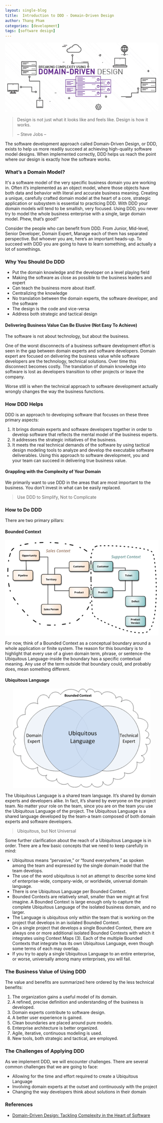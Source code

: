 ```yaml
---
layout: single-blog
title:  Introduction to DDD - Domain-Driven Design
author: Thang Pham
categories: [development]
tags: [software design]
---
```


<p align="center">
  <img  src="/assets/image/post/Domain-Driven-Design_cover.jpg"/>
</p>

> Design is not just what it looks like and feels like. Design is how it works.
>
> – Steve Jobs –

The software development approach called Domain-Driven Design, or DDD, exists to help us more readily succeed at achieving high-quality software model designs. When implemented correctly, DDD helps us reach the point where our design is exactly how the software works.

<!--more-->
### What’s a Domain Model?
It's a software model of the very specific business domain you are working in. Often it’s implemented as an object model, where those objects have both data and behavior with literal and accurate business meaning.
Creating a unique, carefully crafted domain model at the heart of a core, strategic application or subsystem is essential to practicing DDD. With DDD your domain models will tend to be smallish, very focused. Using DDD, you never try to model the whole business enterprise with a single, large domain model. Phew, that’s good!”

Consider the people who can benefit from DDD. From Junior, Mid-level, Senior Developer, Domain Expert, Manage each of them has separated perspective. But whoever you are, here’s an important heads-up. To succeed with DDD you are going to have to learn something, and actually a lot of somethings.

### Why You Should Do DDD
* Put the domain knowledge and the developer on a level playing field
* Making the software as close as possible to the business leaders and expert
* Can teach the business more about itself.
* Centralizing the knowledge
* No translation between the domain experts, the software developer, and the software
* The design is the code and vice-versa
* Address both strategic and tactical design

#### Delivering Business Value Can Be Elusive (Not Easy To Achieve)
The software is not about technology, but about the business.

One of the worst disconnects of a business software development effort is seen in the gap between domain experts and software developers. Domain expert are focused on delivering the business value while software developers are the technology, technical solutions. Over time this disconnect becomes costly. The translation of domain knowledge into software is lost as developers transition to other projects or leave the company.

Worse still is when the technical approach to software development actually wrongly changes the way the business functions.

### How DDD Helps
DDD is an approach to developing software that focuses on these three primary aspects:

1. It brings domain experts and software developers together in order to develop software that reflects the mental model of the business experts.
2. It addresses the strategic initiatives of the business.
3. It meets the real technical demands of the software by using tactical design modeling tools to analyze and develop the executable software deliverables.
Using this approach to software development, you and your team can succeed in delivering true business value.

#### Grappling with the Complexity of Your Domain
We primarily want to use DDD in the areas that are most important to the business. You don’t invest in what can be easily replaced.

> Use DDD to Simplify, Not to Complicate

### How to Do DDD
There are two primary pillars:

#### Bounded Context

<p align="center">
  <img  src="/assets/image/post/ddd-bounded-context.png"/>
</p>

For now, think of a Bounded Context as a conceptual boundary around a whole application or finite system. The reason for this boundary is to highlight that every use of a given domain term, phrase, or sentence-the Ubiquitous Language-inside the boundary has a specific contextual meaning. Any use of the term outside that boundary could, and probably does, mean something different.

#### Ubiquitous Language

<p align="center">
  <img  src="/assets/image/post/ddd-ubuquitous-language.png"/>
</p>

The Ubiquitous Language is a shared team language. It’s shared by domain experts and developers alike. In fact, it’s shared by everyone on the project team. No matter your role on the team, since you are on the team you use the Ubiquitous Language of the project. The Ubiquitous Language is a shared language developed by the team-a team composed of both domain experts and software developers.

> Ubiquitous, but Not Universal

Some further clarification about the reach of a Ubiquitous Language is in order. There are a few basic concepts that we need to keep carefully in mind:

* Ubiquitous means “pervasive,” or “found everywhere,” as spoken among the team and expressed by the single domain model that the team develops.
* The use of the word ubiquitous is not an attempt to describe some kind of enterprise-wide, company-wide, or worldwide, universal domain language.
* There is one Ubiquitous Language per Bounded Context.
* Bounded Contexts are relatively small, smaller than we might at first imagine. A Bounded Context is large enough only to capture the complete Ubiquitous Language of the isolated business domain, and no larger.
* The Language is ubiquitous only within the team that is working on the project that develops in an isolated Bounded Context.
* On a single project that develops a single Bounded Context, there are always one or more additional isolated Bounded Contexts with which it integrates using Context Maps (3). Each of the multiple Bounded Contexts that integrate has its own Ubiquitous Language, even though some terms of each may overlap.
* If you try to apply a single Ubiquitous Language to an entire enterprise, or worse, universally among many enterprises, you will fail.
 

### The Business Value of Using DDD
The value and benefits are summarized here ordered by the less technical benefits:

1. The organization gains a useful model of its domain.
2. A refined, precise definition and understanding of the business is developed.
3. Domain experts contribute to software design.
4. A better user experience is gained.
5. Clean boundaries are placed around pure models.
6. Enterprise architecture is better organized.
7. Agile, iterative, continuous modeling is used.
8. New tools, both strategic and tactical, are employed.

### The Challenges of Applying DDD
As we implement DDD, we will encounter challenges. There are several common challenges that we are going to face:

* Allowing for the time and effort required to create a Ubiquitous Language
* Involving domain experts at the outset and continuously with the project
* Changing the way developers think about solutions in their domain

### References
* [Domain-Driven Design: Tackling Complexity in the Heart of Software](https://www.amazon.com/Domain-Driven-Design-Tackling-Complexity-Software-ebook/dp/B00794TAUG)

